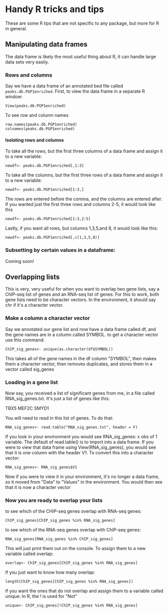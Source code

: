 # Handy R tricks and tips

These are some R tips that are not specific to any package, but more for R in general.

## Manipulating data frames

The data frame is likely the most useful thing about R, it can handle large data sets very easily. 


### Rows and columns

Say we have a data frame of an annotated bed file called ```peaks.db.PGP1enriched```. 
First, to view the data frame in a separate R window: 

```
View(peaks.db.PGP1enriched)
```

To see row and column names
```
row.names(peaks.db.PGP1enriched)
colnames(peaks.db.PGP1enriched)
```

#### Isolating rows and columns 

To take all the rows, but the first three columns of a data frame and assign it to a new variable:
```
newdf<- peaks.db.PGP1enriched[,1:3]
```
To take all the columns, but the first three rows of a data frame and assign it to a new variable:

```
newdf<- peaks.db.PGP1enriched[1:3,]
```

The rows are entered before the comma, and the columns are entered after. If you wanted just the first three rows and columns 2-5, it would look like this

```
newdf<- peaks.db.PGP1enriched[1:3,2:5]
```

Lastly, if you want all rows, but columns 1,3,5,and 8, it would look like this:
```
newdf<- peaks.db.PGP1enriched[,c(1,3,5,8)]
```

### Subsetting by certain values in a dataframe:
Coming soon!

## Overlapping lists
This is very, very useful for when you want to overlap two gene lists, say a ChIP-seq list of genes and an RNA-seq list of genes. For this to work, both gene lists need to be character vectors. In the environment, it should say chr if it's a character vector. 

### Make a column a character vector
Say we annotated our gene list and now have a data frame called df, and the gene names are in a column called SYMBOL.
to get a character vector use this command:
```
ChIP_sig_genes<- unique(as.character(df$SYMBOL))
```
This takes all of the gene names in the df column "SYMBOL", then makes them a character vector, then removes duplicates, and stores them in a vector called sig_genes

### Loading in a gene list
Now say, you received a list of significant genes from me, in a file called RNA_sig_genes.txt. It's just a list of genes like this:

TBX5
MEF2C
SMYD1

You will need to read in this list of genes. To do that:
```
RNA_sig_genes<- read.table("RNA_sig_genes.txt", header = F)
```
If you look in yiour environment you would see RNA_sig_genes: x obs of 1 variable. The default of read.table() is to import into a data frame. If you were to view that data frame using View(RNA_sig_genes), you would see that it is one column with the header V1. 
To convert this into a character vector:
```
RNA_sig_genes<- RNA_sig_genes$V1
```
Now if you were to view it in your environment, it's no longer a data frame, so it moved from "Data" to "Values" in the environment. You would then see that it is now a character vector

### Now you are ready to overlap your lists

to see which of the CHIP-seq genes overlap with RNA-seq genes:
```
ChIP_sig_genes[ChIP_sig_genes %in% RNA_sig_genes]
```

to see which of the RNA-seq genes overlap with ChIP-seq genes:
```
RNA_sig_genes[RNA_sig_genes %in% ChIP_sig_genes]
```
This will just print them out on the console. To assign them to a new variable called overlap:

```
overlap<- ChIP_sig_genes[ChIP_sig_genes %in% RNA_sig_genes]
``` 

If you just want to know how many overlap:
```
length(ChIP_sig_genes[ChIP_sig_genes %in% RNA_sig_genes])
```

If you want the ones that do not overlap and assign them to a variable called unique:
In R, the ! is used for "Not" 
```
unique<- ChIP_sig_genes[!ChIP_sig_genes %in% RNA_sig_genes]
```


